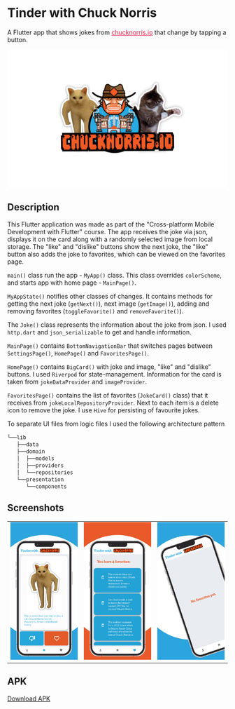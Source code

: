 # Tinder with Chuck Norris

A Flutter app that shows jokes from <a href="https://api.chucknorris.io/" target="_blank" style="color:#ED1543;">chucknorris.io</a> that change by tapping a button.

![Title (800 x 500 px)](https://github.com/Alyona-art/Tinder-with-Chuck-Norris-App/blob/main/screenshots/head.png)

## Description

This Flutter application was made as part of the "Cross-platform Mobile Development with Flutter" course. The app receives the joke via json, displays it on the card along with a randomly selected image from local storage. The "like" and "dislike" buttons show the next joke, the "like" button also adds the joke to favorites, which can be viewed on the favorites page.

``main()`` class run the app - ``MyApp()`` class. This class overrides ``colorScheme``, and starts app with home page -  ``MainPage()``.

``MyAppState()`` notifies other classes of changes. It contains methods for getting the next joke (``getNext()``), next image (``getImage()``), adding and removing favorites (``toggleFavorite()`` and ``removeFavorite()``).

The ``Joke()`` class represents the information about the joke from json. I used ``http.dart`` and ``json_serializable`` to get and handle information.

``MainPage()`` contains ``BottomNavigationBar`` that switches pages between ``SettingsPage()``, ``HomePage()`` and ``FavoritesPage()``. 

``HomePage()`` contains ``BigCard()`` with joke and image, "like" and "dislike" buttons. I used ``Riverpod`` for state-management. Information for the card is taken from ``jokeDataProvider`` and ``imageProvider``.

``FavoritesPage()`` contains the list of favorites (``JokeCard()`` class) that it receives from ``jokeLocalRepositoryProvider``. Next to each item is a delete icon to remove the joke. I use ``Hive`` for persisting of favourite jokes.

To separate UI files from logic files I used the following architecture pattern


```
└──lib
   ├──data 
   ├──domain
   │  ├──models
   │  ├──providers
   │  └──repositories
   └──presentation
      └──components
```
      

## Screenshots

<table width="100%">
  <tbody>
    <tr>
      <td width="1%"><img src="https://github.com/Alyona-art/Tinder-with-Chuck-Norris-App/blob/main/screenshots/v2_1.png"/></td>
      <td width="1%"><img src="https://github.com/Alyona-art/Tinder-with-Chuck-Norris-App/blob/main/screenshots/v2_2.png"/></td>
      <td width="1%"><img src="https://github.com/Alyona-art/Tinder-with-Chuck-Norris-App/blob/main/screenshots/v2_3.png"/></td>
    </tr>
  </tbody>
</table>

## APK

<a href="https://drive.google.com/drive/folders/1SDB9YVoiZCUS-WUX3-SvLC-OygzMsANu?usp=sharing">Download APK</a>
